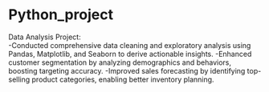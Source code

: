 # Python_project
Data Analysis Project:    
-Conducted comprehensive data cleaning and exploratory analysis using Pandas, Matplotlib, and Seaborn to derive actionable insights.
-Enhanced customer segmentation by analyzing demographics and behaviors, boosting targeting accuracy.
-Improved sales forecasting by identifying top-selling product categories, enabling better inventory planning.
